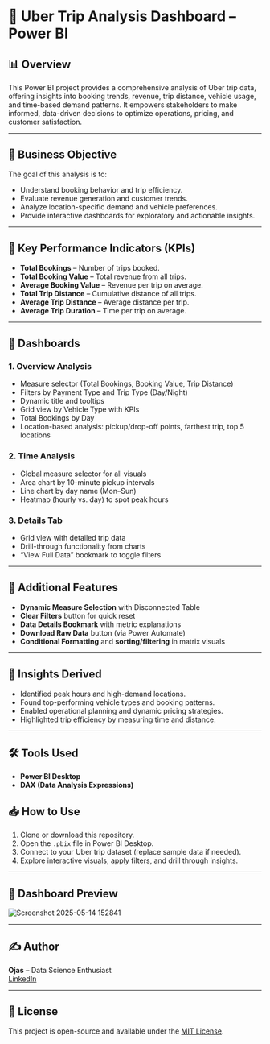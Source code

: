 # 🚗 Uber Trip Analysis Dashboard – Power BI

## 📊 Overview
This Power BI project provides a comprehensive analysis of Uber trip data, offering insights into booking trends, revenue, trip distance, vehicle usage, and time-based demand patterns. It empowers stakeholders to make informed, data-driven decisions to optimize operations, pricing, and customer satisfaction.

---

## 🎯 Business Objective
The goal of this analysis is to:

- Understand booking behavior and trip efficiency.
- Evaluate revenue generation and customer trends.
- Analyze location-specific demand and vehicle preferences.
- Provide interactive dashboards for exploratory and actionable insights.

---

## 🧮 Key Performance Indicators (KPIs)
- **Total Bookings** – Number of trips booked.
- **Total Booking Value** – Total revenue from all trips.
- **Average Booking Value** – Revenue per trip on average.
- **Total Trip Distance** – Cumulative distance of all trips.
- **Average Trip Distance** – Average distance per trip.
- **Average Trip Duration** – Time per trip on average.

---

## 📌 Dashboards

### 1. **Overview Analysis**
- Measure selector (Total Bookings, Booking Value, Trip Distance)
- Filters by Payment Type and Trip Type (Day/Night)
- Dynamic title and tooltips
- Grid view by Vehicle Type with KPIs
- Total Bookings by Day
- Location-based analysis: pickup/drop-off points, farthest trip, top 5 locations

### 2. **Time Analysis**
- Global measure selector for all visuals
- Area chart by 10-minute pickup intervals
- Line chart by day name (Mon–Sun)
- Heatmap (hourly vs. day) to spot peak hours

### 3. **Details Tab**
- Grid view with detailed trip data
- Drill-through functionality from charts
- “View Full Data” bookmark to toggle filters

---

## 🔧 Additional Features
- **Dynamic Measure Selection** with Disconnected Table
- **Clear Filters** button for quick reset
- **Data Details Bookmark** with metric explanations
- **Download Raw Data** button (via Power Automate)
- **Conditional Formatting** and **sorting/filtering** in matrix visuals

---

## 🧠 Insights Derived
- Identified peak hours and high-demand locations.
- Found top-performing vehicle types and booking patterns.
- Enabled operational planning and dynamic pricing strategies.
- Highlighted trip efficiency by measuring time and distance.

---

## 🛠 Tools Used
- **Power BI Desktop**
- **DAX (Data Analysis Expressions)**
  
## 📥 How to Use
1. Clone or download this repository.
2. Open the `.pbix` file in Power BI Desktop.
3. Connect to your Uber trip dataset (replace sample data if needed).
4. Explore interactive visuals, apply filters, and drill through insights.

---

## 📸 Dashboard Preview
![Screenshot 2025-05-14 152841](https://github.com/user-attachments/assets/58a20bd8-ff4e-4696-b9d5-19d87cfb4684)


---

## ✍️ Author
**Ojas** – Data Science Enthusiast  
[LinkedIn](https://www.linkedin.com/ojasbalsotra)

---

## 📄 License
This project is open-source and available under the [MIT License](LICENSE).
